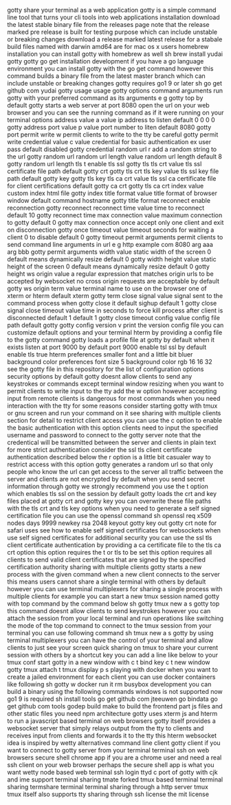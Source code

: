 gotty share your terminal as a web application gotty is a simple command line tool that turns your cli tools into web applications installation download the latest stable binary file from the releases page note that the release marked pre release is built for testing purpose which can include unstable or breaking changes download a release marked latest release for a stabale build files named with darwin amd64 are for mac os x users homebrew installation you can install gotty with homebrew as well sh brew install yudai gotty gotty go get installation development if you have a go language environment you can install gotty with the go get command however this command builds a binary file from the latest master branch which can include unstable or breaking changes gotty requires go1 9 or later sh go get github com yudai gotty usage usage gotty options command arguments run gotty with your preferred command as its arguments e g gotty top by default gotty starts a web server at port 8080 open the url on your web browser and you can see the running command as if it were running on your terminal options address value a value ip address to listen default 0 0 0 0 gotty address port value p value port number to liten default 8080 gotty port permit write w permit clients to write to the tty be careful gotty permit write credential value c value credential for basic authentication ex user pass default disabled gotty credential random url r add a random string to the url gotty random url random url length value random url length default 8 gotty random url length tls t enable tls ssl gotty tls tls crt value tls ssl certificate file path default gotty crt gotty tls crt tls key value tls ssl key file path default gotty key gotty tls key tls ca crt value tls ssl ca certificate file for client certifications default gotty ca crt gotty tls ca crt index value custom index html file gotty index title format value title format of browser window default command hostname gotty title format reconnect enable reconnection gotty reconnect reconnect time value time to reconnect default 10 gotty reconnect time max connection value maximum connection to gotty default 0 gotty max connection once accept only one client and exit on disconnection gotty once timeout value timeout seconds for waiting a client 0 to disable default 0 gotty timeout permit arguments permit clients to send command line arguments in url e g http example com 8080 arg aaa arg bbb gotty permit arguments width value static width of the screen 0 default means dynamically resize default 0 gotty width height value static height of the screen 0 default means dynamically resize default 0 gotty height ws origin value a regular expression that matches origin urls to be accepted by websocket no cross origin requests are acceptable by default gotty ws origin term value terminal name to use on the browser one of xterm or hterm default xterm gotty term close signal value signal sent to the command process when gotty close it default sighup default 1 gotty close signal close timeout value time in seconds to force kill process after client is disconnected default 1 default 1 gotty close timeout config value config file path default gotty gotty config version v print the version config file you can customize default options and your terminal hterm by providing a config file to the gotty command gotty loads a profile file at gotty by default when it exists listen at port 9000 by default port 9000 enable tsl ssl by default enable tls true hterm preferences smaller font and a little bit bluer background color preferences font size 5 background color rgb 16 16 32 see the gotty file in this repository for the list of configuration options security options by default gotty doesnt allow clients to send any keystrokes or commands except terminal window resizing when you want to permit clients to write input to the tty add the w option however accepting input from remote clients is dangerous for most commands when you need interaction with the tty for some reasons consider starting gotty with tmux or gnu screen and run your command on it see sharing with multiple clients section for detail to restrict client access you can use the c option to enable the basic authentication with this option clients need to input the specified username and password to connect to the gotty server note that the credentical will be transmitted between the server and clients in plain text for more strict authentication consider the ssl tls client certificate authentication described below the r option is a little bit casualer way to restrict access with this option gotty generates a random url so that only people who know the url can get access to the server all traffic between the server and clients are not encrypted by default when you send secret information through gotty we strongly recommend you use the t option which enables tls ssl on the session by default gotty loads the crt and key files placed at gotty crt and gotty key you can overwrite these file paths with the tls crt and tls key options when you need to generate a self signed certification file you can use the openssl command sh openssl req x509 nodes days 9999 newkey rsa 2048 keyout gotty key out gotty crt note for safari uses see how to enable self signed certificates for websockets when use self signed certificates for additional security you can use the ssl tls client certificate authentication by providing a ca certificate file to the tls ca crt option this option requires the t or tls to be set this option requires all clients to send valid client certificates that are signed by the specified certification authority sharing with multiple clients gotty starts a new process with the given command when a new client connects to the server this means users cannot share a single terminal with others by default however you can use terminal multiplexers for sharing a single process with multiple clients for example you can start a new tmux session named gotty with top command by the command below sh gotty tmux new a s gotty top this command doesnt allow clients to send keystrokes however you can attach the session from your local terminal and run operations like switching the mode of the top command to connect to the tmux session from your terminal you can use following command sh tmux new a s gotty by using terminal multiplexers you can have the control of your terminal and allow clients to just see your screen quick sharing on tmux to share your current session with others by a shortcut key you can add a line like below to your tmux conf start gotty in a new window with c t bind key c t new window gotty tmux attach t tmux display p s playing with docker when you want to create a jailed environment for each client you can use docker containers like following sh gotty w docker run it rm busybox development you can build a binary using the following commands windows is not supported now go1 9 is required sh install tools go get github com jteeuwen go bindata go get github com tools godep build make to build the frontend part js files and other static files you need npm architecture gotty uses xterm js and hterm to run a javascript based terminal on web browsers gotty itself provides a websocket server that simply relays output from the tty to clients and receives input from clients and forwards it to the tty this hterm websocket idea is inspired by wetty alternatives command line client gotty client if you want to connect to gotty server from your terminal terminal ssh on web browsers secure shell chrome app if you are a chrome user and need a real ssh client on your web browser perhaps the secure shell app is what you want wetty node based web terminal ssh login ttyd c port of gotty with cjk and ime support terminal sharing tmate forked tmux based terminal terminal sharing termshare terminal terminal sharing through a http server tmux tmux itself also supports tty sharing through ssh license the mit license